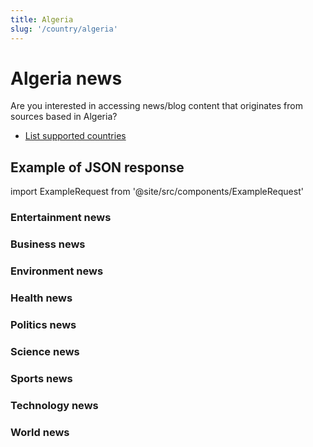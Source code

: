 ```yaml
---
title: Algeria
slug: '/country/algeria'
---
```


# Algeria news

Are you interested in accessing news/blog content that originates from sources based in Algeria?

- [List supported countries](/get-articles/countries)

## Example of JSON response

import ExampleRequest from '@site/src/components/ExampleRequest'

### Entertainment news
<ExampleRequest url="https://api.apitube.io/v1/news/articles-demo?limit=2&category=news/Arts_and_Entertainment&country=dz"></ExampleRequest>

### Business news
<ExampleRequest url="https://api.apitube.io/v1/news/articles-demo?limit=2&category=news/Business&country=dz"></ExampleRequest>

### Environment news
<ExampleRequest url="https://api.apitube.io/v1/news/articles-demo?limit=2&category=news/Environment&country=dz"></ExampleRequest>

### Health news
<ExampleRequest url="https://api.apitube.io/v1/news/articles-demo?limit=2&category=news/Health&country=dz"></ExampleRequest>

### Politics news
<ExampleRequest url="https://api.apitube.io/v1/news/articles-demo?limit=2&category=news/Politics&country=dz"></ExampleRequest>

### Science news
<ExampleRequest url="https://api.apitube.io/v1/news/articles-demo?limit=2&category=news/Science&country=dz"></ExampleRequest>

### Sports news
<ExampleRequest url="https://api.apitube.io/v1/news/articles-demo?limit=2&category=news/Sports&country=dz"></ExampleRequest>

### Technology news
<ExampleRequest url="https://api.apitube.io/v1/news/articles-demo?limit=2&category=news/Technology&country=dz"></ExampleRequest>

### World news
<ExampleRequest url="https://api.apitube.io/v1/news/articles-demo?limit=2&category=news/World&country=dz"></ExampleRequest>

